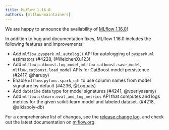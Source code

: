 ```yaml
---
title: MLflow 1.16.0
authors: [mlflow-maintainers]
---
```


We are happy to announce the availability of [MLflow 1.16.0](https://github.com/mlflow/mlflow/releases/tag/v1.16.0)!

In addition to bug and documentation fixes, MLflow 1.16.0 includes the following features and improvements:

- Add `mlflow.pyspark.ml.autolog()` API for autologging of `pyspark.ml` estimators (#4228, @WeichenXu123)
- Add `mlflow.catboost.log_model`, `mlflow.catboost.save_model`, `mlflow.catboost.load_model` APIs for CatBoost model persistence (#2417, @harupy)
- Enable `mlflow.pyfunc.spark_udf` to use column names from model signature by default (#4236, @Loquats)
- Add `datetime` data type for model signatures (#4241, @vperiyasamy)
- Add `mlflow.sklearn.eval_and_log_metrics` API that computes and logs metrics for the given scikit-learn model and labeled dataset. (#4218, @alkispoly-db)

For a comprehensive list of changes, see the [release change log](https://github.com/mlflow/mlflow/releases/tag/v1.16.0), and check out the latest documentation on [mlflow.org](http://mlflow.org/).
